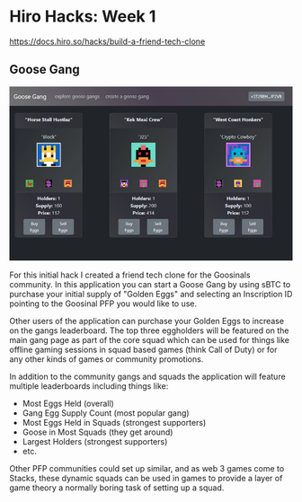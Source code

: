 # Hiro Hacks: Week 1

https://docs.hiro.so/hacks/build-a-friend-tech-clone


## Goose Gang

![Goose Gang](/assets/GG.JPG "Goose Gang")

For this initial hack I created a friend tech clone for the Goosinals community. In this application you can start a Goose Gang by using sBTC to purchase your initial supply of "Golden Eggs" and selecting an Inscription ID pointing to the Goosinal PFP you would like to use.

Other users of the application can purchase your Golden Eggs to increase on the gangs leaderboard. The top three eggholders will be featured on the main gang page as part of the core squad which can be used for things like offline gaming sessions in squad based games (think Call of Duty) or for any other kinds of games or community promotions.

In addition to the community gangs and squads the application will feature multiple leaderboards including things like:
* Most Eggs Held (overall)
* Gang Egg Supply Count (most popular gang)
* Most Eggs Held in Squads (strongest supporters)
* Goose in Most Squads (they get around)
* Largest Holders (strongest supporters)
* etc.

Other PFP communities could set up similar, and as web 3 games come to Stacks, these dynamic squads can be used in games to provide a layer of game theory a normally boring task of setting up a squad.